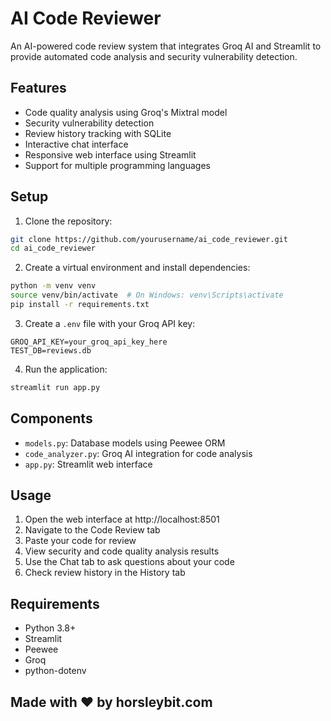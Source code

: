 # AI Code Reviewer

An AI-powered code review system that integrates Groq AI and Streamlit to provide automated code analysis and security vulnerability detection.

## Features

- Code quality analysis using Groq's Mixtral model
- Security vulnerability detection
- Review history tracking with SQLite
- Interactive chat interface
- Responsive web interface using Streamlit
- Support for multiple programming languages

## Setup

1. Clone the repository:
```bash
git clone https://github.com/yourusername/ai_code_reviewer.git
cd ai_code_reviewer
```

2. Create a virtual environment and install dependencies:
```bash
python -m venv venv
source venv/bin/activate  # On Windows: venv\Scripts\activate
pip install -r requirements.txt
```

3. Create a `.env` file with your Groq API key:
```
GROQ_API_KEY=your_groq_api_key_here
TEST_DB=reviews.db
```

4. Run the application:
```bash
streamlit run app.py
```

## Components

- `models.py`: Database models using Peewee ORM
- `code_analyzer.py`: Groq AI integration for code analysis
- `app.py`: Streamlit web interface

## Usage

1. Open the web interface at http://localhost:8501
2. Navigate to the Code Review tab
3. Paste your code for review
4. View security and code quality analysis results
5. Use the Chat tab to ask questions about your code
6. Check review history in the History tab

## Requirements

- Python 3.8+
- Streamlit
- Peewee
- Groq
- python-dotenv

## Made with ❤️ by horsleybit.com
